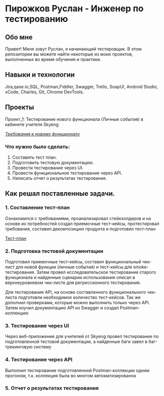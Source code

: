 # Пирожков Руслан - Инженер по тестированию

## Обо мне
Привет! Меня зовут Руслан, я начинающий тестировщик.
В этом репозитории вы можете найти некоторые из моих проектов, выполненных во время обучения и практики.

## Навыки и технологии
Jira,qase.io,SQL, Postman,Fiddler, Swagger, Trello,
SoapUI, Android Studio, xCode, Charles, Git, Chrome DevTools.

## Проекты
Проект_1: Тестирование нового функционала (Личные события) в кабинете учителя Skyeng

_[Требования к новому функционалу](/documents/requirements.md)_

### Что нужно было сделать:
1. Составить тест план.
2. Подготовить тестовую документацию.
3. Провести тестирование через UI.
4. Провести функциональное тестирование через API.
5. Написать отчет о результатах тестирования.

## Как решал поставленные задачи.

### 1. Составление тест-план

Ознакомился с требованиями, проанализировал стейкхолдеров и на основе их потребностей создал приемочные тест-кейсы, протестировал требования, составил декомпозицию продукта и подготовил тест-план

[Тест-план](https://github.com/RuslanPir/QA_Ingener_portfolio/blob/main/documents/test-plan.md)

### 2. Подготовка тестовой документации

Подготовил приемочные тест-кейсы, составил функциональный чек-лист для новой функции (личные события) и тест-кейсы для smoke-тестирования. Затем провел исследовательское тестирование старого функционала и найденные сценарии использования описал в верхнеуровневом чек-листе для регрессионного тестирования.

Для тестирования API, на основе составленного функционального чек-листа подготовли необходимое количество тест-кейсов. Так же дополнил проверками, которые можно выполнить только через API. Затем изучил документацию API из Swagger и создал Postman-коллекцию

### 3. Тестирование через UI

Через веб-приложение для учителей от Skyeng провел тестирование по подготовленной тестовой документации, а найденные баги завел в баг-трекинговую систему

### 4. Тестирование через API

Выполнил тестирование подготовленной Postman-коллекции одним прогоном, т.к. коллекция была во многом автоматизированна

### 5. Отчет о результатах тестирования


